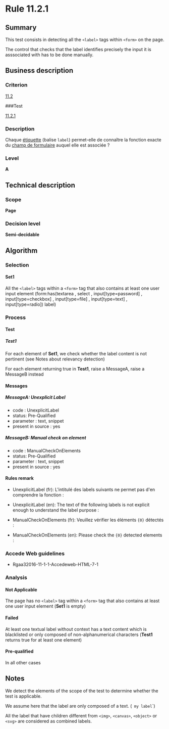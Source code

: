 # Rule 11.2.1

## Summary

This test consists in detecting all the `<label>` tags within `<form>` on the page.

The control that checks that the label identifies precisely the input it is asssociated with has to be done manually.

## Business description

### Criterion

[11.2](http://references.modernisation.gouv.fr/rgaa/criteres.html#crit-11-2)

###Test

[11.2.1](http://references.modernisation.gouv.fr/rgaa/criteres.html#test-11-2-1)

### Description

Chaque <a href="http://references.modernisation.gouv.fr/rgaa/glossaire.html#tiquette-de-champs-de-formulaire">&eacute;tiquette</a> (balise `label`) permet-elle de conna&icirc;tre la fonction exacte du <a href="http://references.modernisation.gouv.fr/rgaa/glossaire.html#champ-de-saisie-de-formulaire">champ de formulaire</a> auquel elle est associ&eacute;e ?

### Level

**A**

## Technical description

### Scope

**Page**

### Decision level

**Semi-decidable**

## Algorithm

### Selection

#### Set1

All the `<label>` tags within a `<form>` tag that also contains at least one user input element (form:has(textarea , select , input[type=password] , input[type=checkbox] , input[type=file] , input[type=text] , input[type=radio]) label)

### Process

#### Test

##### Test1

For each element of **Set1**, we check whether the label content is not pertinent (see Notes about relevancy detection)

For each element returning true in **Test1**, raise a MessageA, raise a MessageB instead

#### Messages

##### MessageA: Unexplicit Label

-   code : UnexplicitLabel
-   status: Pre-Qualified
-   parameter : text, snippet
-   present in source : yes

##### MessageB: Manual check on element

-   code : ManualCheckOnElements
-   status: Pre-Qualified
-   parameter : text, snippet
-   present in source : yes

#### Rules remark

 * UnexplicitLabel (fr): L&#39;intitul&eacute; des labels suivants ne permet pas d&#39;en comprendre la fonction : 
 * UnexplicitLabel (en): The text of the following labels is not explicit enough to understand the label purpose : 

 * ManualCheckOnElements (fr): Veuillez v&eacute;rifier les &eacute;l&eacute;ments <code>{0}</code> d&eacute;tect&eacute;s :
 * ManualCheckOnElements (en): Please check the <code>{0}</code> detected elements :

### Accede Web guidelines

 * Rgaa32016-11-1-1-Accedeweb-HTML-7-1

### Analysis

#### Not Applicable

The page has no `<label>` tag within a `<form>` tag that also contains at least one user input element (**Set1** is empty)

#### Failed

At least one textual label without context has a text content which is blacklisted or only composed of non-alphanumerical characters (**Test1** returns true for at least one element)

#### Pre-qualified

In all other cases

## Notes

We detect the elements of the scope of the test to determine whether the
test is applicable.

We assume here that the label are only composed of a text. (<label for="input">` my label`</label>`)

All the label that have children different from `<img>`, `<canvas>`, `<object>` or `<svg>` are considered as combined labels.
